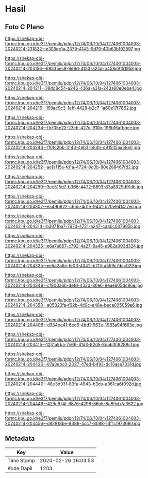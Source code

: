 # Hasil

## Foto C Plano

https://sirekap-obj-formc.kpu.go.id/e3f7/pemilu/pdpr/12/74/06/10/04/1274061004003-20240214-231822--e305ec1a-2379-4143-9d79-40b63b192597.jpg

https://sirekap-obj-formc.kpu.go.id/e3f7/pemilu/pdpr/12/74/06/10/04/1274061004003-20240214-204156--69335ec9-9e9d-4133-a24d-b458c9151958.jpg

https://sirekap-obj-formc.kpu.go.id/e3f7/pemilu/pdpr/12/74/06/10/04/1274061004003-20240214-204211--39dd8c54-a246-436a-a31a-243a60e0ebe4.jpg

https://sirekap-obj-formc.kpu.go.id/e3f7/pemilu/pdpr/12/74/06/10/04/1274061004003-20240214-204216--199ac9c3-1eff-4428-b2c7-1a60e17f7862.jpg

https://sirekap-obj-formc.kpu.go.id/e3f7/pemilu/pdpr/12/74/06/10/04/1274061004003-20240214-204234--fb705e22-23cb-427d-910b-198b16afbbee.jpg

https://sirekap-obj-formc.kpu.go.id/e3f7/pemilu/pdpr/12/74/06/10/04/1274061004003-20240214-204244--ff0fc2bb-3143-4eb3-b84b-d91505aa58e0.jpg

https://sirekap-obj-formc.kpu.go.id/e3f7/pemilu/pdpr/12/74/06/10/04/1274061004003-20240214-204252--ae1af15e-fd1a-4724-8c0b-80e288467fd2.jpg

https://sirekap-obj-formc.kpu.go.id/e3f7/pemilu/pdpr/12/74/06/10/04/1274061004003-20240214-204259--3ec515d7-b366-4472-8893-83a8929d91db.jpg

https://sirekap-obj-formc.kpu.go.id/e3f7/pemilu/pdpr/12/74/06/10/04/1274061004003-20240214-204307--e549b922-c655-4d1e-9441-b20e941417ed.jpg

https://sirekap-obj-formc.kpu.go.id/e3f7/pemilu/pdpr/12/74/06/10/04/1274061004003-20240214-204314--b3071ba7-797d-4721-a247-caa0c007985b.jpg

https://sirekap-obj-formc.kpu.go.id/e3f7/pemilu/pdpr/12/74/06/10/04/1274061004003-20240214-204325--e6a7a867-c792-4a27-9a45-e982a093d324.jpg

https://sirekap-obj-formc.kpu.go.id/e3f7/pemilu/pdpr/12/74/06/10/04/1274061004003-20240214-204335--ee5a2a6e-fe03-4042-b713-a559c7dcc029.jpg

https://sirekap-obj-formc.kpu.go.id/e3f7/pemilu/pdpr/12/74/06/10/04/1274061004003-20240214-204349--cf900a6b-defd-433d-80e6-9eae605dc86e.jpg

https://sirekap-obj-formc.kpu.go.id/e3f7/pemilu/pdpr/12/74/06/10/04/1274061004003-20240214-204358--a05823fa-f62b-4d0c-a48e-beca005059e6.jpg

https://sirekap-obj-formc.kpu.go.id/e3f7/pemilu/pdpr/12/74/06/10/04/1274061004003-20240214-204408--d334ce41-6ec6-4bd1-963e-1983a94f663e.jpg

https://sirekap-obj-formc.kpu.go.id/e3f7/pemilu/pdpr/12/74/06/10/04/1274061004003-20240214-204415--1231a8ba-7c66-41d3-82d5-8dab306288cf.jpg

https://sirekap-obj-formc.kpu.go.id/e3f7/pemilu/pdpr/12/74/06/10/04/1274061004003-20240214-204426--87a3ebc0-2027-47ed-b493-dc16aae7331d.jpg

https://sirekap-obj-formc.kpu.go.id/e3f7/pemilu/pdpr/12/74/06/10/04/1274061004003-20240214-204440--48e3d93f-83fa-4943-b3cb-a361ca6f092d.jpg

https://sirekap-obj-formc.kpu.go.id/e3f7/pemilu/pdpr/12/74/06/10/04/1274061004003-20240214-204449--429c974f-6876-4298-86b5-8c89cb7a3622.jpg

https://sirekap-obj-formc.kpu.go.id/e3f7/pemilu/pdpr/12/74/06/10/04/1274061004003-20240214-204456--d82818be-9388-4cc7-8088-14f1c1973680.jpg


## Metadata

| Key        | Value               |
| ---------- | ------------------- |
| Time Stamp | 2024-02-26 16:03:53 |
| Kode Dapil | 1203                |




